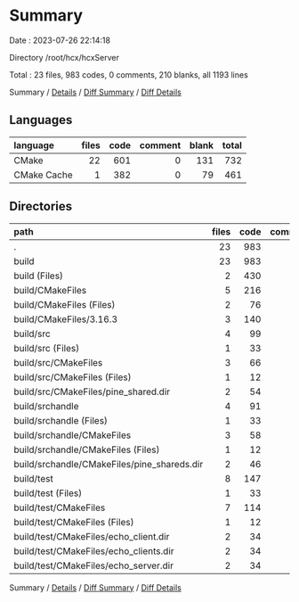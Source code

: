 # Summary

Date : 2023-07-26 22:14:18

Directory /root/hcx/hcxServer

Total : 23 files,  983 codes, 0 comments, 210 blanks, all 1193 lines

Summary / [Details](details.md) / [Diff Summary](diff.md) / [Diff Details](diff-details.md)

## Languages
| language | files | code | comment | blank | total |
| :--- | ---: | ---: | ---: | ---: | ---: |
| CMake | 22 | 601 | 0 | 131 | 732 |
| CMake Cache | 1 | 382 | 0 | 79 | 461 |

## Directories
| path | files | code | comment | blank | total |
| :--- | ---: | ---: | ---: | ---: | ---: |
| . | 23 | 983 | 0 | 210 | 1,193 |
| build | 23 | 983 | 0 | 210 | 1,193 |
| build (Files) | 2 | 430 | 0 | 89 | 519 |
| build/CMakeFiles | 5 | 216 | 0 | 53 | 269 |
| build/CMakeFiles (Files) | 2 | 76 | 0 | 11 | 87 |
| build/CMakeFiles/3.16.3 | 3 | 140 | 0 | 42 | 182 |
| build/src | 4 | 99 | 0 | 19 | 118 |
| build/src (Files) | 1 | 33 | 0 | 7 | 40 |
| build/src/CMakeFiles | 3 | 66 | 0 | 12 | 78 |
| build/src/CMakeFiles (Files) | 1 | 12 | 0 | 5 | 17 |
| build/src/CMakeFiles/pine_shared.dir | 2 | 54 | 0 | 7 | 61 |
| build/srchandle | 4 | 91 | 0 | 19 | 110 |
| build/srchandle (Files) | 1 | 33 | 0 | 7 | 40 |
| build/srchandle/CMakeFiles | 3 | 58 | 0 | 12 | 70 |
| build/srchandle/CMakeFiles (Files) | 1 | 12 | 0 | 5 | 17 |
| build/srchandle/CMakeFiles/pine_shareds.dir | 2 | 46 | 0 | 7 | 53 |
| build/test | 8 | 147 | 0 | 30 | 177 |
| build/test (Files) | 1 | 33 | 0 | 7 | 40 |
| build/test/CMakeFiles | 7 | 114 | 0 | 23 | 137 |
| build/test/CMakeFiles (Files) | 1 | 12 | 0 | 5 | 17 |
| build/test/CMakeFiles/echo_client.dir | 2 | 34 | 0 | 6 | 40 |
| build/test/CMakeFiles/echo_clients.dir | 2 | 34 | 0 | 6 | 40 |
| build/test/CMakeFiles/echo_server.dir | 2 | 34 | 0 | 6 | 40 |

Summary / [Details](details.md) / [Diff Summary](diff.md) / [Diff Details](diff-details.md)